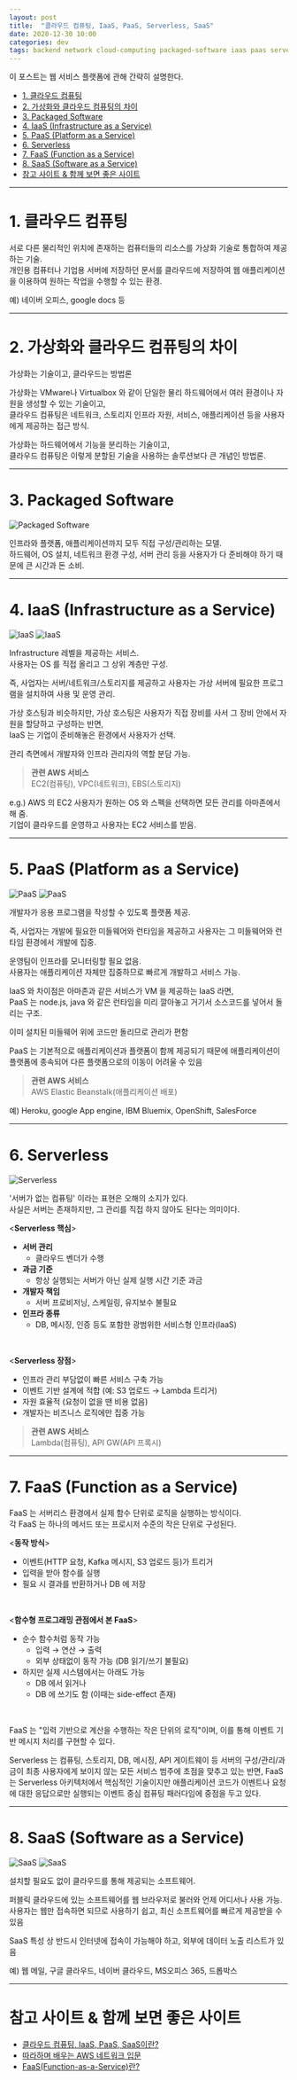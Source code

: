 ```yaml
---
layout: post
title:  "클라우드 컴퓨팅, IaaS, PaaS, Serverless, SaaS"
date: 2020-12-30 10:00
categories: dev
tags: backend network cloud-computing packaged-software iaas paas serverless aas
---
```


이 포스트는 웹 서비스 플랫폼에 관해 간략히 설명한다.

<!-- TOC -->
* [1. 클라우드 컴퓨팅](#1-클라우드-컴퓨팅)
* [2. 가상화와 클라우드 컴퓨팅의 차이](#2-가상화와-클라우드-컴퓨팅의-차이)
* [3. Packaged Software](#3-packaged-software)
* [4. IaaS (Infrastructure as a Service)](#4-iaas-infrastructure-as-a-service)
* [5. PaaS (Platform as a Service)](#5-paas-platform-as-a-service)
* [6. Serverless](#6-serverless)
* [7. FaaS (Function as a Service)](#7-faas-function-as-a-service)
* [8. SaaS (Software as a Service)](#8-saas-software-as-a-service)
* [참고 사이트 & 함께 보면 좋은 사이트](#참고-사이트--함께-보면-좋은-사이트)
<!-- TOC -->

---

# 1. 클라우드 컴퓨팅

서로 다른 물리적인 위치에 존재하는 컴퓨터들의 리소스를 가상화 기술로 통합하여 제공하는 기술.  
개인용 컴퓨터나 기업용 서버에 저장하던 문서를 클라우드에 저장하여 웹 애플리케이션을 이용하여 원하는 작업을 수행할 수 있는 환경.

예) 네이버 오피스, google docs 등

---


# 2. 가상화와 클라우드 컴퓨팅의 차이

가상화는 기술이고, 클라우드는 방법론

가상화는 VMware나 Virtualbox 와 같이 단일한 물리 하드웨어에서 여러 환경이나 자원을 생성할 수 있는 기술이고,  
클라우드 컴퓨팅은 네트워크, 스토리지 인프라 자원, 서비스, 애플리케이션 등을 사용자에게 제공하는 접근 방식.

가상화는 하드웨어에서 기능을 분리하는 기술이고,  
클라우드 컴퓨팅은 이렇게 분할된 기술을 사용하는 솔루션보다 큰 개념인 방법론.


---

# 3. Packaged Software

![Packaged Software](/assets/img/dev/2020/1230/packagedsw.png)

인프라와 플랫폼, 애플리케이션까지 모두 직접 구성/관리하는 모델.  
하드웨어, OS 설치, 네트워크 환경 구성, 서버 관리 등을 사용자가 다 준비해야 하기 때문에 큰 시간과 돈 소비.

---

# 4. IaaS (Infrastructure as a Service)

![IaaS](/assets/img/dev/2020/1230/iaas.png)
![IaaS](/assets/img/dev/2020/1230/iaas-1.png)

Infrastructure 레벨을 제공하는 서비스.  
사용자는 OS 를 직접 올리고 그 상위 계층만 구성.

즉, 사업자는 서버/네트워크/스토리지를 제공하고 사용자는 가상 서버에 필요한 프로그램을 설치하여 사용 및 운영 관리.

가상 호스팅과 비슷하지만, 가상 호스팅은 사용자가 직접 장비를 사서 그 장비 안에서 자원을 할당하고 구성하는 반면,  
IaaS 는 기업이 준비해놓은 환경에서 사용자가 선택.

관리 측면에서 개발자와 인프라 관리자의 역할 분담 가능.

> **관련 AWS 서비스**  
> EC2(컴퓨팅), VPC(네트워크), EBS(스토리지)

e.g.) AWS 의 EC2
사용자가 원하는 OS 와 스펙을 선택하면 모든 관리를 아마존에서 해 줌.  
기업이 클라우드를 운영하고 사용자는 EC2 서비스를 받음.

---

# 5. PaaS (Platform as a Service)

![PaaS](/assets/img/dev/2020/1230/paas.png)
![PaaS](/assets/img/dev/2020/1230/paas-1.png)

개발자가 응용 프로그램을 작성할 수 있도록 플랫폼 제공.

즉, 사업자는 개발에 필요한 미들웨어와 런타임을 제공하고 사용자는 그 미들웨어와 런타임 환경에서 개발에 집중.

운영팀이 인프라를 모니터링할 필요 없음.  
사용자는 애플리케이션 자체만 집중하므로 빠르게 개발하고 서비스 가능.

IaaS 와 차이점은 아마존과 같은 서비스가 VM 을 제공하는 IaaS 라면,  
PaaS 는 node.js, java 와 같은 런타임을 미리 깔아놓고 거기서 소스코드를 넣어서 돌리는 구조.

이미 설치된 미들웨어 위에 코드만 돌리므로 관리가 편함

PaaS 는 기본적으로 애플리케이션과 플랫폼이 함께 제공되기 때문에 애플리케이션이 플랫폼에 종속되어 다른 플랫폼으로의 이동이 어려울 수 있음

> **관련 AWS 서비스**  
> AWS Elastic Beanstalk(애플리케이션 배포)

예) Heroku, google App engine, IBM Bluemix, OpenShift, SalesForce

---

# 6. Serverless

![Serverless](/assets/img/dev/2020/1230/serverless.png)

'서버가 없는 컴퓨팅' 이라는 표현은 오해의 소지가 있다.  
사실은 서버는 존재하지만, 그 관리를 직접 하지 않아도 된다는 의미이다.

<**Serverless 핵심**>
- **서버 관리**
  - 클라우드 벤더가 수행
- **과금 기준**
  - 항상 실행되는 서버가 아닌 실제 실행 시간 기준 과금
- **개발자 책임**
  - 서버 프로비저닝, 스케일링, 유지보수 불필요
- **인프라 종류**
  - DB, 메시징, 인증 등도 포함한 광범위한 서비스형 인프라(IaaS)

<br />

<**Serverless 장점**>
- 인프라 관리 부담없이 빠른 서비스 구축 가능
- 이벤트 기반 설계에 적합 (예: S3 업로드 → Lambda 트리거)
- 자원 효율적 (요청이 없을 땐 비용 없음)
- 개발자는 비즈니스 로직에만 집중 가능

> **관련 AWS 서비스**  
> Lambda(컴퓨팅), API GW(API 프록시)

---

# 7. FaaS (Function as a Service)

FaaS 는 서버리스 환경에서 실제 함수 단위로 로직을 실행하는 방식이다.  
각 FaaS 는 하나의 메서드 또는 프로시저 수준의 작은 단위로 구성된다.

<**동작 방식**>
- 이벤트(HTTP 요청, Kafka 메시지, S3 업로드 등)가 트리거
- 입력을 받아 함수를 실행
- 필요 시 결과를 반환하거나 DB 에 저장

<br />

<**함수형 프로그래밍 관점에서 본 FaaS**>
- 순수 함수처럼 동작 가능
  - 입력 → 연산 → 출력
  - 외부 상태없이 동작 가능 (DB 읽기/쓰기 불필요)
- 하지만 실제 시스템에서는 아래도 가능
  - DB 에서 읽거나
  - DB 에 쓰기도 함 (이때는 side-effect 존재)

<br />

FaaS 는 "입력 기반으로 계산을 수행하는 작은 단위의 로직"이며, 이를 통해 이벤트 기반 메시지 처리를 구현할 수 있다.

Serverless 는 컴퓨팅, 스토리지, DB, 메시징, API 게이트웨이 등 서버의 구성/관리/과금이 최종 사용자에게 보이지 않는 모든 서비스 범주에 초점을 맞추고 있는 반면, 
FaaS 는 Serverless 아키텍처에서 핵심적인 기술이지만 애플리케이션 코드가 이벤트나 요청에 대한 응답으로만 실행되는 이벤트 중심 컴퓨팅 패러다임에 중점을 두고 있다.

---

# 8. SaaS (Software as a Service)

![SaaS](/assets/img/dev/2020/1230/saas.png)
![SaaS](/assets/img/dev/2020/1230/saas-1.png)

설치할 필요도 없이 클라우드를 통해 제공되는 소프트웨어.

퍼블릭 클라우드에 있는 소프트웨어를 웹 브라우저로 불러와 언제 어디서나 사용 가능.  
사용자는 웹만 접속하면 되므로 사용하기 쉽고, 최신 소프트웨어를 빠르게 제공받을 수 있음

SaaS 특성 상 반드시 인터넷에 접속이 가능해야 하고, 외부에 데이터 노출 리스트가 있음

예) 웹 메일, 구글 클라우드, 네이버 클라우드, MS오피스 365, 드롭박스

---

# 참고 사이트 & 함께 보면 좋은 사이트
* [클라우드 컴퓨팅, IaaS, PaaS, SaaS이란?](https://wnsgml972.github.io/network/2018/08/14/network_cloud-computing/)
* [따라하며 배우는 AWS 네트워크 입문](http://www.yes24.com/Product/Goods/93887402)
* [FaaS(Function-as-a-Service)란?](https://www.ibm.com/kr-ko/topics/faas)